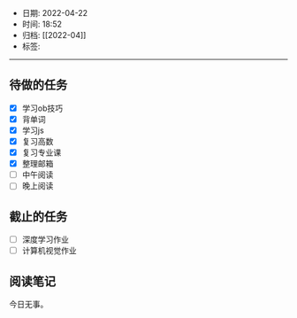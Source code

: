 - 日期: 2022-04-22
- 时间: 18:52
- 归档: [[2022-04]]
- 标签: 
---

## 待做的任务

- [x] 学习ob技巧
- [x] 背单词
- [x] 学习js
- [x] 复习高数
- [x] 复习专业课
- [x] 整理邮箱
- [ ] 中午阅读
- [ ] 晚上阅读

## 截止的任务

- [ ] 深度学习作业
- [ ] 计算机视觉作业

## 阅读笔记

今日无事。

